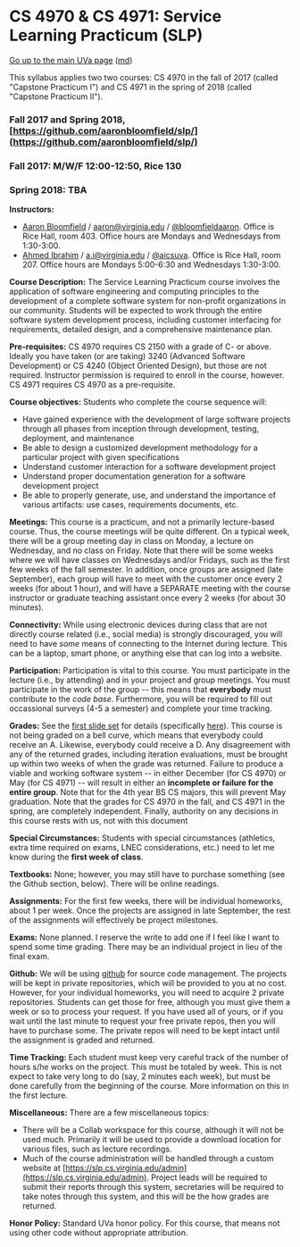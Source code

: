 CS 4970 & CS 4971: Service Learning Practicum (SLP)
===================================================

[Go up to the main UVa page](index.html) ([md](index.md))

This syllabus applies two two courses: CS 4970 in the fall of 2017 (called "Capstone Practicum I") and CS 4971 in the spring of 2018 (called "Capstone Practicum II").

### Fall 2017 and Spring 2018, [https://github.com/aaronbloomfield/slp/](https://github.com/aaronbloomfield/slp/)
### Fall 2017: M/W/F 12:00-12:50, Rice 130
### Spring 2018: TBA

**Instructors:**

- [Aaron Bloomfield](http://www.cs.virginia.edu/~asb) / [aaron@virginia.edu](mailto:aaron@virginia.edu) / [\@bloomfieldaaron](http://twitter.com/bloomfieldaaron).  Office is Rice Hall, room 403.  Office hours are Mondays and Wednesdays from 1:30-3:00.
- [Ahmed Ibrahim](http://www.cs.virginia.edu/ibrahim/) / [a.i@virginia.edu](mailto:a.i@virginia.edu) / [\@aicsuva](http://twitter.com/aicsuva).  Office is Rice Hall, room 207.  Office hours are Mondays 5:00-6:30 and Wednesdays 1:30-3:00.

**Course Description:** The Service Learning Practicum course involves the application of software engineering and computing principles to the development of a complete software system for non-profit organizations in our community. Students will be expected to work through the entire software system development process, including customer interfacing for requirements, detailed design, and a comprehensive maintenance plan.

**Pre-requisites:** CS 4970 requires CS 2150 with a grade of C- or above.  Ideally you have taken (or are taking) 3240 (Advanced Software Development) or CS 4240 (Object Oriented Design), but those are not required.  Instructor permission is required to enroll in the course, however.  CS 4971 requires CS 4970 as a pre-requisite.

**Course objectives:** Students who complete the course sequence will:

- Have gained experience with the development of large software projects through all phases from inception through development, testing, deployment, and maintenance
- Be able to design a customized development methodology for a particular project with given specifications
- Understand customer interaction for a software development project
- Understand proper documentation generation for a software development project
- Be able to properly generate, use, and understand the importance of various artifacts: use cases, requirements documents, etc.

**Meetings:** This course is a practicum, and not a primarily lecture-based course.  Thus, the course meetings will be quite different.  On a typical week, there will be a group meeting day in class on Monday, a lecture on Wednesday, and no class on Friday.  Note that there will be some weeks where we will have classes on Wednesdays and/or Fridays, such as the first few weeks of the fall semester.  In addition, once groups are assigned (late September), each group will have to meet with the customer once every 2 weeks (for about 1 hour), and will have a SEPARATE meeting with the course instructor or graduate teaching assistant once every 2 weeks (for about 30 minutes).

**Connectivity:** While using electronic devices during class that are not directly course related (i.e., social media) is strongly discouraged, you will need to have *some* means of connecting to the Internet during lecture.  This can be a laptop, smart phone, or anything else that can log into a website.

**Participation:** Participation is vital to this course.  You must participate in the lecture (i.e., by attending) and in your project and group meetings.  You must participate in the work of the group -- this means that **everybody** must contribute to the *code base*.  Furthermore, you will be required to fill out occassional surveys (4-5 a semester) and complete your time tracking.

**Grades:** See the [first slide set](course-introduction-fall.html#/) for details (specifically [here](course-introduction-fall.html#/grades)).  This course is not being graded on a bell curve, which means that everybody could receive an A.  Likewise, everybody could receive a D.  Any disagreement with any of the returned grades, including iteration evaluations, must be brought up within two weeks of when the grade was returned.  Failure to produce a viable and working software system -- in either December (for CS 4970) or May (for CS 4971) -- will result in either an **incomplete or failure for the entire group**.  Note that for the 4th year BS CS majors, this will prevent May graduation.  Note that the grades for CS 4970 in the fall, and CS 4971 in the spring, are completely independent. Finally, authority on any decisions in this course rests with us, not with this document

**Special Circumstances:** Students with special circumstances (athletics, extra time required on exams, LNEC considerations, etc.) need to let me know during the **first week of class**.

**Textbooks:** None; however, you may still have to purchase something (see the Github section, below).  There will be online readings.

**Assignments:** For the first few weeks, there will be individual homeworks, about 1 per week.  Once the projects are assigned in late September, the rest of the assignments will effectively be project milestones.

**Exams:** None planned.  I reserve the write to add one if I feel like I want to spend some time grading.  There may be an individual project in lieu of the final exam.

**Github:** We will be using [github](https://github.com) for source code management.  The projects will be kept in private repositories, which will be provided to you at no cost.  However, for your individual homeworks, you will need to acquire 2 private repositories.  Students can get those for free, although you must give them a week or so to process your request.  If you have used all of yours, or if you wait until the last minute to request your free private repos, then you will have to purchase some.  The private repos will need to be kept intact until the assignment is graded and returned.

**Time Tracking:** Each student must keep very careful track of the number of hours s/he works on the project.  This must be totaled by week.  This is not expect to take very long to do (say, 2 minutes each week), but must be done carefully from the beginning of the course.  More information on this in the first lecture.

**Miscellaneous:** There are a few miscellaneous topics:

- There will be a Collab workspace for this course, although it will not be used much.  Primarily it will be used to provide a download location for various files, such as lecture recordings.
- Much of the course administration will be handled through a custom website at [https://slp.cs.virginia.edu/admin](https://slp.cs.virginia.edu/admin).  Project leads will be required to submit their reports through this system, secretaries will be required to take notes through this system, and this will be the how grades are returned.

**Honor Policy:** Standard UVa honor policy.  For this course, that means not using other code without appropriate attribution.
